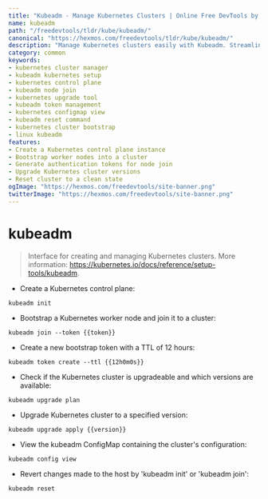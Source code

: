 ```yaml
---
title: "Kubeadm - Manage Kubernetes Clusters | Online Free DevTools by Hexmos"
name: kubeadm
path: "/freedevtools/tldr/kube/kubeadm/"
canonical: "https://hexmos.com/freedevtools/tldr/kube/kubeadm/"
description: "Manage Kubernetes clusters easily with Kubeadm. Streamline cluster creation, upgrading, and configuration management with this essential command-line tool. Free online tool, no registration required."
category: common
keywords:
- kubernetes cluster manager
- kubeadm kubernetes setup
- kubernetes control plane
- kubeadm node join
- kubernetes upgrade tool
- kubeadm token management
- kubernetes configmap view
- kubeadm reset command
- kubernetes cluster bootstrap
- linux kubeadm
features:
- Create a Kubernetes control plane instance
- Bootstrap worker nodes into a cluster
- Generate authentication tokens for node join
- Upgrade Kubernetes cluster versions
- Reset cluster to a clean state
ogImage: "https://hexmos.com/freedevtools/site-banner.png"
twitterImage: "https://hexmos.com/freedevtools/site-banner.png"
---
```


# kubeadm

> Interface for creating and managing Kubernetes clusters.
> More information: <https://kubernetes.io/docs/reference/setup-tools/kubeadm>.

- Create a Kubernetes control plane:

`kubeadm init`

- Bootstrap a Kubernetes worker node and join it to a cluster:

`kubeadm join --token {{token}}`

- Create a new bootstrap token with a TTL of 12 hours:

`kubeadm token create --ttl {{12h0m0s}}`

- Check if the Kubernetes cluster is upgradeable and which versions are available:

`kubeadm upgrade plan`

- Upgrade Kubernetes cluster to a specified version:

`kubeadm upgrade apply {{version}}`

- View the kubeadm ConfigMap containing the cluster's configuration:

`kubeadm config view`

- Revert changes made to the host by 'kubeadm init' or 'kubeadm join':

`kubeadm reset`
